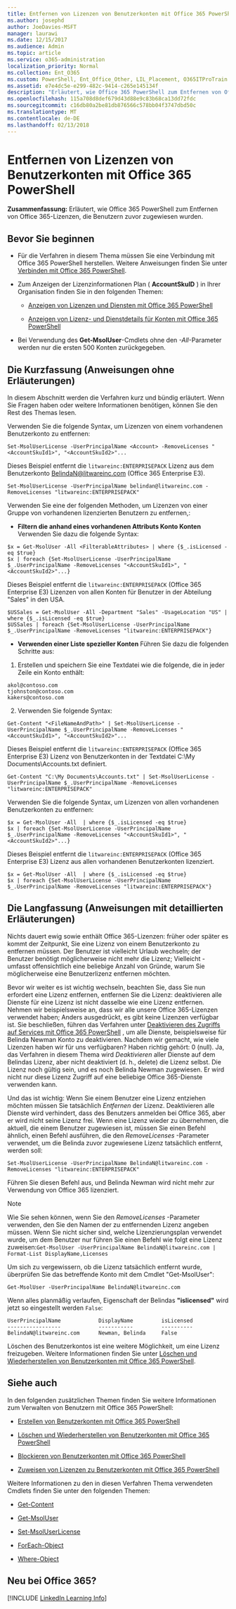 ```yaml
---
title: Entfernen von Lizenzen von Benutzerkonten mit Office 365 PowerShell
ms.author: josephd
author: JoeDavies-MSFT
manager: laurawi
ms.date: 12/15/2017
ms.audience: Admin
ms.topic: article
ms.service: o365-administration
localization_priority: Normal
ms.collection: Ent_O365
ms.custom: PowerShell, Ent_Office_Other, LIL_Placement, O365ITProTrain
ms.assetid: e7e4dc5e-e299-482c-9414-c265e145134f
description: "Erläutert, wie Office 365 PowerShell zum Entfernen von Office 365-Lizenzen, die Benutzern zuvor zugewiesen wurden."
ms.openlocfilehash: 115a708d8def679d43d88e9c83b68ca13dd72fdc
ms.sourcegitcommit: c16db80a2be81db876566c578bb04f3747dbd50c
ms.translationtype: MT
ms.contentlocale: de-DE
ms.lasthandoff: 02/13/2018
---
```

# <a name="remove-licenses-from-user-accounts-with-office-365-powershell"></a>Entfernen von Lizenzen von Benutzerkonten mit Office 365 PowerShell

**Zusammenfassung:** Erläutert, wie Office 365 PowerShell zum Entfernen von Office 365-Lizenzen, die Benutzern zuvor zugewiesen wurden.
  
## <a name="before-you-begin"></a>Bevor Sie beginnen

- Für die Verfahren in diesem Thema müssen Sie eine Verbindung mit Office 365 PowerShell herstellen. Weitere Anweisungen finden Sie unter [Verbinden mit Office 365 PowerShell](connect-to-office-365-powershell.md).
    
- Zum Anzeigen der Lizenzinformationen Plan ( **AccountSkuID** ) in Ihrer Organisation finden Sie in den folgenden Themen:
    
  - [Anzeigen von Lizenzen und Diensten mit Office 365 PowerShell](view-licenses-and-services-with-office-365-powershell.md)
    
  - [Anzeigen von Lizenz- und Dienstdetails für Konten mit Office 365 PowerShell](view-account-license-and-service-details-with-office-365-powershell.md)
    
- Bei Verwendung des **Get-MsolUser**-Cmdlets ohne den _-All_-Parameter werden nur die ersten 500 Konten zurückgegeben.
    
## <a name="the-short-version-instructions-without-explanations"></a>Die Kurzfassung (Anweisungen ohne Erläuterungen)
<a name="ShortVersion"> </a>

In diesem Abschnitt werden die Verfahren kurz und bündig erläutert. Wenn Sie Fragen haben oder weitere Informationen benötigen, können Sie den Rest des Themas lesen.
  
Verwenden Sie die folgende Syntax, um Lizenzen von einem vorhandenen Benutzerkonto zu entfernen:
  
```
Set-MsolUserLicense -UserPrincipalName <Account> -RemoveLicenses "<AccountSkuId1>", "<AccountSkuId2>"...
```

Dieses Beispiel entfernt die `litwareinc:ENTERPRISEPACK` Lizenz aus dem Benutzerkonto BelindaN@litwareinc.com (Office 365 Enterprise E3).
  
```
Set-MsolUserLicense -UserPrincipalName belindan@litwareinc.com -RemoveLicenses "litwareinc:ENTERPRISEPACK"
```

Verwenden Sie eine der folgenden Methoden, um Lizenzen von einer Gruppe von vorhandenen lizenzierten Benutzern zu entfernen,:
  
- **Filtern die anhand eines vorhandenen Attributs Konto Konten** Verwenden Sie dazu die folgende Syntax:
    
```
$x = Get-MsolUser -All <FilterableAttributes> | where {$_.isLicensed -eq $true}
$x | foreach {Set-MsolUserLicense -UserPrincipalName $_.UserPrincipalName -RemoveLicenses "<AccountSkuId1>", "<AccountSkuId2>"...}
```

Dieses Beispiel entfernt die `litwareinc:ENTERPRISEPACK` (Office 365 Enterprise E3) Lizenzen von allen Konten für Benutzer in der Abteilung "Sales" in den USA.
    
```
$USSales = Get-MsolUser -All -Department "Sales" -UsageLocation "US" | where {$_.isLicensed -eq $true}
$USSales | foreach {Set-MsolUserLicense -UserPrincipalName $_.UserPrincipalName -RemoveLicenses "litwareinc:ENTERPRISEPACK"}
```

- **Verwenden einer Liste spezieller Konten** Führen Sie dazu die folgenden Schritte aus:
    
1. Erstellen und speichern Sie eine Textdatei wie die folgende, die in jeder Zeile ein Konto enthält:
    
  ```
akol@contoso.com
tjohnston@contoso.com
kakers@contoso.com
  ```

2. Verwenden Sie folgende Syntax:
    
  ```
  Get-Content "<FileNameAndPath>" | Set-MsolUserLicense -UserPrincipalName $_.UserPrincipalName -RemoveLicenses "<AccountSkuId1>", "<AccountSkuId2>"...
  ```

Dieses Beispiel entfernt die `litwareinc:ENTERPRISEPACK` (Office 365 Enterprise E3) Lizenz von Benutzerkonten in der Textdatei C:\My Documents\Accounts.txt definiert.
    
  ```
  Get-Content "C:\My Documents\Accounts.txt" | Set-MsolUserLicense -UserPrincipalName $_.UserPrincipalName -RemoveLicenses "litwareinc:ENTERPRISEPACK"
  ```

Verwenden Sie die folgende Syntax, um Lizenzen von allen vorhandenen Benutzerkonten zu entfernen:
  
```
$x = Get-MsolUser -All  | where {$_.isLicensed -eq $true}
$x | foreach {Set-MsolUserLicense -UserPrincipalName $_.UserPrincipalName -RemoveLicenses "<AccountSkuId1>", "<AccountSkuId2>"...}
```

Dieses Beispiel entfernt die `litwareinc:ENTERPRISEPACK` (Office 365 Enterprise E3) Lizenz aus allen vorhandenen Benutzerkonten lizenziert.
  
```
$x = Get-MsolUser -All  | where {$_.isLicensed -eq $true}
$x | foreach {Set-MsolUserLicense -UserPrincipalName $_.UserPrincipalName -RemoveLicenses "litwareinc:ENTERPRISEPACK"}
```

## <a name="the-long-version-instructions-with-detailed-explanations"></a>Die Langfassung (Anweisungen mit detaillierten Erläuterungen)
<a name="LongVersion"> </a>

Nichts dauert ewig sowie enthält Office 365-Lizenzen: früher oder später es kommt der Zeitpunkt, Sie eine Lizenz von einem Benutzerkonto zu entfernen müssen. Der Benutzer ist vielleicht Urlaub wechseln; der Benutzer benötigt möglicherweise nicht mehr die Lizenz; Vielleicht - umfasst offensichtlich eine beliebige Anzahl von Gründe, warum Sie möglicherweise eine Benutzerlizenz entfernen möchten.
  
Bevor wir weiter es ist wichtig wechseln, beachten Sie, dass Sie nun erfordert eine Lizenz entfernen, entfernen Sie die Lizenz: deaktivieren alle Dienste für eine Lizenz ist nicht dasselbe wie eine Lizenz entfernen. Nehmen wir beispielsweise an, dass wir alle unsere Office 365-Lizenzen verwendet haben; Anders ausgedrückt, es gibt keine Lizenzen verfügbar ist. Sie beschließen, führen das Verfahren unter [Deaktivieren des Zugriffs auf Services mit Office 365 PowerShell](disable-access-to-services-with-office-365-powershell.md) , um alle Dienste, beispielsweise für Belinda Newman Konto zu deaktivieren. Nachdem wir gemacht, wie viele Lizenzen haben wir für uns verfügbaren? Haben richtig gehört: 0 (null). Ja, das Verfahren in diesem Thema wird *Deaktivieren* aller Dienste auf dem Belindas Lizenz, aber nicht deaktiviert (d. h., delete) die Lizenz selbst. Die Lizenz noch gültig sein, und es noch Belinda Newman zugewiesen. Er wird nicht nur diese Lizenz Zugriff auf eine beliebige Office 365-Dienste verwenden kann.
  
Und das ist wichtig: Wenn Sie einem Benutzer eine Lizenz entziehen möchten müssen Sie tatsächlich *Entfernen* der Lizenz. Deaktivieren alle Dienste wird verhindert, dass des Benutzers anmelden bei Office 365, aber er wird nicht seine Lizenz frei. Wenn eine Lizenz wieder zu übernehmen, die aktuell, die einem Benutzer zugewiesen ist, müssen Sie einen Befehl ähnlich, einen Befehl ausführen, die den _RemoveLicenses_ -Parameter verwendet, um die Belinda zuvor zugewiesene Lizenz tatsächlich entfernt, werden soll:
  
```
Set-MsolUserLicense -UserPrincipalName BelindaN@litwareinc.com -RemoveLicenses "litwareinc:ENTERPRISEPACK"
```

Führen Sie diesen Befehl aus, und Belinda Newman wird nicht mehr zur Verwendung von Office 365 lizenziert.
  
> [!NOTE]
> Wie Sie sehen können, wenn Sie den _RemoveLicenses_ -Parameter verwenden, den Sie den Namen der zu entfernenden Lizenz angeben müssen. Wenn Sie nicht sicher sind, welche Lizenzierungsplan verwendet wurde, um dem Benutzer nur führen Sie einen Befehl wie folgt eine Lizenz zuweisen:`Get-MsolUser -UserPrincipalName BelindaN@litwareinc.com | Format-List DisplayName,Licenses`
  
Um sich zu vergewissern, ob die Lizenz tatsächlich entfernt wurde, überprüfen Sie das betreffende Konto mit dem Cmdlet "Get-MsolUser":
  
```
Get-MsolUser -UserPrincipalName BelindaN@litwareinc.com
```

Wenn alles planmäßig verlaufen, Eigenschaft der Belindas **"islicensed"** wird jetzt so eingestellt werden `False`:
  
```
UserPrincipalName            DisplayName         isLicensed
-----------------            -----------         ----------
BelindaN@litwareinc.com      Newman, Belinda     False
```

Löschen des Benutzerkontos ist eine weitere Möglichkeit, um eine Lizenz freizugeben. Weitere Informationen finden Sie unter [Löschen und Wiederherstellen von Benutzerkonten mit Office 365 PowerShell](delete-and-restore-user-accounts-with-office-365-powershell.md).
  
## <a name="see-also"></a>Siehe auch

In den folgenden zusätzlichen Themen finden Sie weitere Informationen zum Verwalten von Benutzern mit Office 365 PowerShell:
  
- [Erstellen von Benutzerkonten mit Office 365 PowerShell](create-user-accounts-with-office-365-powershell.md)
    
- [Löschen und Wiederherstellen von Benutzerkonten mit Office 365 PowerShell](delete-and-restore-user-accounts-with-office-365-powershell.md)
    
- [Blockieren von Benutzerkonten mit Office 365 PowerShell](block-user-accounts-with-office-365-powershell.md)
    
- [Zuweisen von Lizenzen zu Benutzerkonten mit Office 365 PowerShell](assign-licenses-to-user-accounts-with-office-365-powershell.md)
    
Weitere Informationen zu den in diesen Verfahren Thema verwendeten Cmdlets finden Sie unter den folgenden Themen:
  
- [Get-Content](https://go.microsoft.com/fwlink/p/?LinkId=289917)
    
- [Get-MsolUser](https://go.microsoft.com/fwlink/p/?LinkId=691543)
    
- [Set-MsolUserLicense](https://go.microsoft.com/fwlink/p/?LinkId=691548)
    
- [ForEach-Object](https://go.microsoft.com/fwlink/p/?LinkId=113300)
    
- [Where-Object](https://go.microsoft.com/fwlink/p/?LinkId=113423)
    
## <a name="new-to-office-365"></a>Neu bei Office 365?

[!INCLUDE [LinkedIn Learning Info](../common/office/linkedin-learning-info.md)]
   

